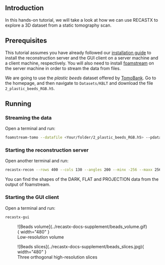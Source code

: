 
## Introduction

In this hands-on tutorial, we will take a look at how we can use RECASTX to explore
a 3D dataset from a static tomography scan.

## Prerequisites

This tutorial assumes you have already followed our [installation guide](../installation.md) 
to install the reconstruction server and the GUI client on a server machine and a client 
machine, respectively. You will also need to install 
[foamstream](https://github.com/zhujun98/foamstream.git) on the server machine in order 
to stream the data from files.

We are going to use the *plastic beeds* dataset offered by 
[TomoBank](https://tomobank.readthedocs.io/en/latest/#). Go to the homepage, and then navigate 
to `Datasets/KBLT` and download the file `2_plastic_beeds_RGB.h5`.

## Running

### Streaming the data

Open a terminal and run:
```sh
foamstream-tomo --datafile <Your/folder/2_plastic_beeds_RGB.h5> --pdata tomo --pflat flat
```

### Starting the reconstruction server

Open another terminal and run:
```sh
recastx-recon --rows 400 --cols 130 --angles 200 --minx -256 --maxx 256 --miny -256 --maxy 256
```

You can find the shapes of the DARK, FLAT and PROJECTION data from the output of foamstream. 

### Starting the GUI client

Open a terminal and run:
```sh
recastx-gui
```

<figure markdown>
  ![Beads volume](../recastx-docs-supplement/beads_volume.gif){ width="480" }
  <figcaption>Low-resolution volume</figcaption>
</figure>

<figure markdown>
  ![Beads slices](../recastx-docs-supplement/beads_slices.jpg){ width="480" }
  <figcaption>Three orthogonal high-resolution slices</figcaption>
</figure>